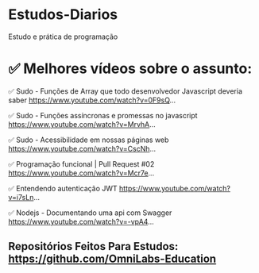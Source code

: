 # Estudos-Diarios
Estudo e prática de programação


# ✅ Melhores vídeos sobre o assunto:

✅ Sudo - Funções de Array que todo desenvolvedor Javascript deveria saber
https://www.youtube.com/watch?v=0F9sQ...

✅ Sudo - Funções assíncronas e promessas no javascript
https://www.youtube.com/watch?v=MrvhA...

✅ Sudo - Acessibilidade em nossas páginas web
https://www.youtube.com/watch?v=CscNh...


✅ Programação funcional | Pull Request #02
https://www.youtube.com/watch?v=Mcr7e...

✅ Entendendo autenticação JWT
https://www.youtube.com/watch?v=i7sLn...

✅ Nodejs - Documentando uma api com Swagger
https://www.youtube.com/watch?v=-vpA4...


## Repositórios Feitos Para Estudos: https://github.com/OmniLabs-Education